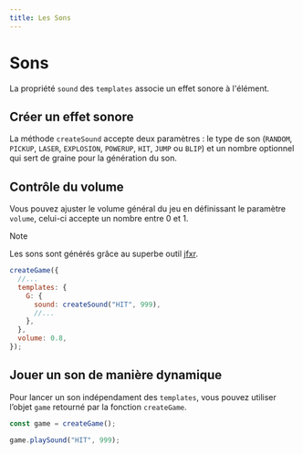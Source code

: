 ```yaml
---
title: Les Sons
---
```


# Sons

La propriété `sound` des `templates` associe un effet sonore à l'élément.

## Créer un effet sonore

La méthode `createSound` accepte deux paramètres : le type de son (`RANDOM`, `PICKUP`, `LASER`, `EXPLOSION`, `POWERUP`, `HIT`, `JUMP` ou `BLIP`) et un nombre optionnel qui sert de graine pour la génération du son.

## Contrôle du volume

Vous pouvez ajuster le volume général du jeu en définissant le paramètre `volume`, celui-ci accepte un nombre entre 0 et 1.

> [!NOTE]
> Les sons sont générés grâce au superbe outil [jfxr](https://jfxr.frozenfractal.com/).

```js
createGame({
  //...
  templates: {
    G: {
      sound: createSound("HIT", 999),
      //...
    },
  },
  volume: 0.8,
});
```

## Jouer un son de manière dynamique

Pour lancer un son indépendament des `templates`, vous pouvez utiliser l’objet `game` retourné par la fonction `createGame`.

```js
const game = createGame();

game.playSound("HIT", 999);
```

